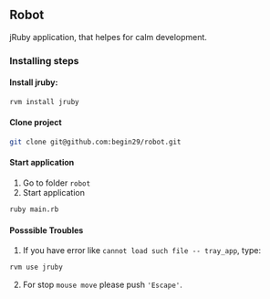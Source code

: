 Robot
-----------------
jRuby application, that helpes for calm development.


### Installing steps

#### Install jruby:

```bash
rvm install jruby
```
#### Clone project
```bash
git clone git@github.com:begin29/robot.git
```

#### Start application
1. Go to folder `robot`
2. Start application
```bash
ruby main.rb
```

#### Posssible Troubles
1. If you have error like `cannot load such file -- tray_app`, type:
```bash
rvm use jruby
```

2. For stop `mouse move` please push `'Escape'`.